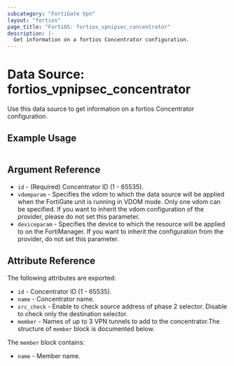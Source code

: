 ```yaml
---
subcategory: "FortiGate Vpn"
layout: "fortios"
page_title: "FortiOS: fortios_vpnipsec_concentrator"
description: |-
  Get information on a fortios Concentrator configuration.
---
```


# Data Source: fortios_vpnipsec_concentrator
Use this data source to get information on a fortios Concentrator configuration.


## Example Usage

```hcl

```

## Argument Reference

* `id` - (Required) Concentrator ID (1 - 65535).
* `vdomparam` - Specifies the vdom to which the data source will be applied when the FortiGate unit is running in VDOM mode. Only one vdom can be specified. If you want to inherit the vdom configuration of the provider, please do not set this parameter.
* `deviceparam` - Specifies the device to which the resource will be applied to on the FortiManager. If you want to inherit the configuration from the provider, do not set this parameter.

## Attribute Reference

The following attributes are exported:

* `id` - Concentrator ID (1 - 65535).
* `name` - Concentrator name.
* `src_check` - Enable to check source address of phase 2 selector. Disable to check only the destination selector.
* `member` - Names of up to 3 VPN tunnels to add to the concentrator.The structure of `member` block is documented below.

The `member` block contains:

* `name` - Member name.
